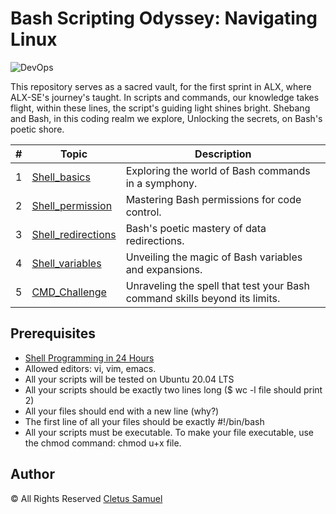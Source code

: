 # Bash Scripting Odyssey: Navigating Linux

![DevOps](https://vegastack.com/tutorials/content/images/2022/02/Bash-Shebang.png)

This repository serves as a sacred vault,
for the first sprint in ALX, where ALX-SE's journey's taught.
In scripts and commands, our knowledge takes flight,
within these lines, the script's guiding light shines bright.
Shebang and Bash, in this coding realm we explore,
Unlocking the secrets, on Bash's poetic shore.

| #  | Topic                                      | Description                                            |
| -- | ------------------------------------------ | ------------------------------------------------------ |
| 1  | [Shell_basics](./0x00-shell_basics)        | Exploring the world of Bash commands in a symphony.   |
| 2  | [Shell_permission](./0x01-shell_permissions)        | Mastering Bash permissions for code control.        |
| 3  | [Shell_redirections](./0x02-shell_redirections)        | Bash's poetic mastery of data redirections.        |
| 4  | [Shell_variables](./0x03-shell_variables_expansions)        | Unveiling the magic of Bash variables and expansions.|
| 5  | [CMD_Challenge](./command_line_for_the_win/)        | Unraveling the spell that test your Bash command skills beyond its limits.|

## Prerequisites

- [Shell Programming in 24 Hours](https://www.pdfdrive.com/shell-programming-in-24-hourspdf-e26943388.html)
- Allowed editors: vi, vim, emacs.
- All your scripts will be tested on Ubuntu 20.04 LTS
- All your scripts should be exactly two lines long ($ wc -l file should print 2)
- All your files should end with a new line (why?)
- The first line of all your files should be exactly #!/bin/bash
- All your scripts must be executable. To make your file executable, use the chmod command: chmod u+x file.

## Author

&copy; All Rights Reserved [Cletus Samuel](https://cletsymedia.github.io/Prof-Portfolio/)
